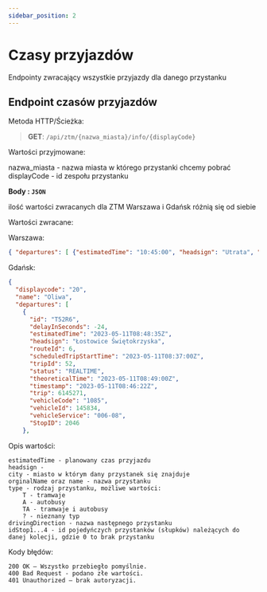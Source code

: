 ```yaml
---
sidebar_position: 2
---
```


# Czasy przyjazdów

Endpointy zwracający wszystkie przyjazdy dla danego przystanku

## Endpoint czasów przyjazdów
 Metoda HTTP/Ścieżka: 
> **GET**: `/api/ztm/{nazwa_miasta}/info/{displayCode}`

Wartości przyjmowane:

nazwa_miasta - nazwa miasta w którego przystanki chcemy pobrać
displayCode - id zespołu przystanku

**Body : `JSON`**

ilość wartości zwracanych dla ZTM Warszawa i Gdańsk różnią się od siebie

Wartości zwracane:
<p>	Warszawa:</p>

```json
{ "departures": [ {"estimatedTime": "10:45:00", "headsign": "Utrata", "tripId": "138" }, (....) ]}
```
Gdańsk:
```json
{
  "displaycode": "20",
  "name": "Oliwa",
  "departures": [
    {
      "id": "T52R6",
      "delayInSeconds": -24,
      "estimatedTime": "2023-05-11T08:48:35Z",
      "headsign": "Łostowice Świętokrzyska",
      "routeId": 6,
      "scheduledTripStartTime": "2023-05-11T08:37:00Z",
      "tripId": 52,
      "status": "REALTIME",
      "theoreticalTime": "2023-05-11T08:49:00Z",
      "timestamp": "2023-05-11T08:46:22Z",
      "trip": 6145271,
      "vehicleCode": "1085",
      "vehicleId": 145834,
      "vehicleService": "006-08",
      "StopID": 2046
    },
```
Opis wartości:
```
estimatedTime - planowany czas przyjazdu 
headsign - 
city - miasto w którym dany przystanek się znajduje
orginalName oraz name - nazwa przystanku
type - rodzaj przystanku, możliwe wartości:
	T - tramwaje
	A - autobusy
	TA - tramwaje i autobusy
	? - nieznany typ 
drivingDirection - nazwa następnego przystanku 
idStop1...4 - id pojedyńczych przystanków (słupków) należących do danej kolecji, gdzie 0 to brak przystanku
```
Kody błędów:
```
200 OK – Wszystko przebiegło pomyślnie.
400 Bad Request - podano złe wartości.
401 Unauthorized – brak autoryzacji.
```
